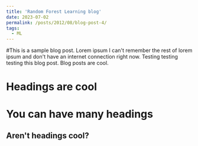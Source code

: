 ```yaml
---
title: 'Random Forest Learning blog'
date: 2023-07-02
permalink: /posts/2012/08/blog-post-4/
tags:
  - ML
---
```


#This is a sample blog post. Lorem ipsum I can't remember the rest of lorem ipsum and don't have an internet connection right now. Testing testing testing this blog post. Blog posts are cool.

Headings are cool
======

You can have many headings
======

Aren't headings cool?
------
